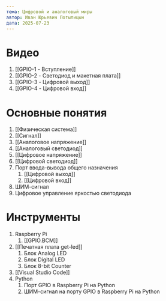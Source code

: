 ```yaml
---
тема: Цифровой и аналоговый миры
автор: Иван Юрьевич Потылицын
дата: 2025-07-23
---
```


# Видео

1. [[GPIO-1 - Вступление]]
2. [[GPIO-2 - Светодиод и макетная плата]]
3. [[GPIO-3 - Цифровой выход]]
4. [[GPIO-4 - Цифровой вход]]

# Основные понятия

1. [[Физическая система]]
2. [[Сигнал]]
3. [[Аналоговое напряжение]]
4. [[Аналоговый светодиод]]
5. [[Цифровое напряжение]]
6. [[Цифровой светодиод]]
7. Порт ввода-вывода общего назначения
	1. [[Цифровой выход]]
	2. [[Цифровой вход]]
8. ШИМ-сигнал
9. Цифровое управление яркостью светодиода

# Инструменты

1. Raspberry Pi
	1. [[GPIO.BCM]]
2. [[Печатная плата get-led]]
	1. Блок Analog LED
	2. Блок Digital LED
	3. Блок 8-bit Counter
3. [[Visual Studio Code]]
4. Python
	1. Порт GPIO в Raspberry Pi на Python
	2. ШИМ-сигнал на порту GPIO в Raspberry Pi на Python
